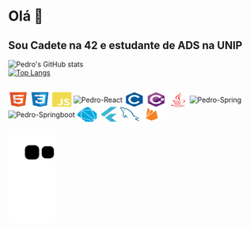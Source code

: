 # Olá 👋
## Sou Cadete na 42 e estudante de ADS na UNIP

![Pedro's GitHub stats](https://github-readme-stats.vercel.app/api?username=prezadopedro&show_icons=true&theme=vision-friendly-dark)
<br/>
[![Top Langs](https://github-readme-stats.vercel.app/api/top-langs/?username=prezadopedro&langs_count=8)](https://github.com/anuraghazra/github-readme-stats)

<div style="display: inline_block"><br>
  <img align="center" alt="Pedro-HTML" height="30" width="40" src="https://raw.githubusercontent.com/devicons/devicon/master/icons/html5/html5-original.svg">
  <img align="center" alt="Pedro-CSS" height="30" width="40" src="https://raw.githubusercontent.com/devicons/devicon/master/icons/css3/css3-original.svg">
  <img align="center" alt="Pedro-Js" height="30" width="40" src="https://raw.githubusercontent.com/devicons/devicon/master/icons/javascript/javascript-plain.svg">
  <img align="center" alt="Pedro-React" height="30" width="40" src="https://upload.wikimedia.org/wikipedia/commons/a/a7/React-icon.svg">
  <img align="center" alt="Pedro-C" height="30" width="40" src="https://raw.githubusercontent.com/devicons/devicon/master/icons/c/c-plain.svg">
  <img align="center" alt="Pedro-Csharp" height="30" width="40" src="https://raw.githubusercontent.com/devicons/devicon/master/icons/csharp/csharp-original.svg">
  <img align="center" alt="Pedro-Java" height="30" width="40" src="https://raw.githubusercontent.com/devicons/devicon/master/icons/java/java-plain.svg">
  <img align="center" alt="Pedro-Spring" height="30" width="40" src="https://spring.io/images/projects/spring-edf462fec682b9d48cf628eaf9e19521.svg">
  <img align="center" alt="Pedro-Springboot" height="30" width="32" src="https://devkico.itexto.com.br/wp-content/uploads/2014/08/spring-boot-project-logo-300x270.png">
  <img align="center" alt="Pedro-Dart" height="30" width="40" src="https://raw.githubusercontent.com/devicons/devicon/master/icons/dart/dart-plain.svg">
  <img align="center" alt="Pedro-Flutter" height="30" width="40" src="https://raw.githubusercontent.com/devicons/devicon/master/icons/flutter/flutter-plain.svg">
  <img align="center" alt="Pedro-Mysql" height="30" width="40" src="https://raw.githubusercontent.com/devicons/devicon/master/icons/mysql/mysql-plain.svg">
  <img align="center" alt="Pedro-Firebase" height="30" width="40" src="https://raw.githubusercontent.com/devicons/devicon/master/icons/firebase/firebase-plain.svg">
   
 ![Snake animation](https://github.com/rafaballerini/rafaballerini/blob/output/github-contribution-grid-snake.svg)
 </div>
